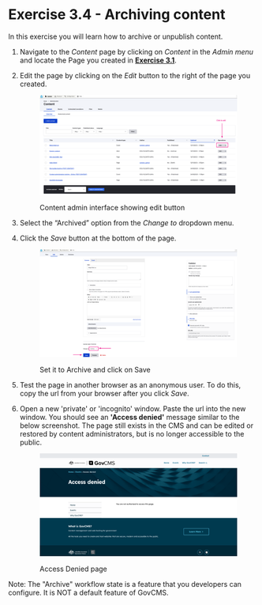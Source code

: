 # Exercise 3.4 - Archiving content

In this exercise you will learn how to archive or unpublish content.

1. Navigate to the _Content_ page by clicking on _Content_ in the _Admin menu_ and locate the Page you created in [**Exercise 3.1**](Exercise-3-1-Create-some-content.md).
2.  Edit the page by clicking on the _Edit_ button to the right of the page you created.

    <figure><img src="../.gitbook/assets/image (13).png" alt=""><figcaption><p>Content admin interface showing edit button</p></figcaption></figure>
3. Select the “Archived” option from the _Change to_ dropdown menu.
4.  Click the _Save_ button at the bottom of the page.

    <figure><img src="../.gitbook/assets/image (1) (1) (1) (1) (1) (1) (1) (1) (1) (1).png" alt=""><figcaption><p>Set it to Archive and click on Save</p></figcaption></figure>
5. Test the page in another browser as an anonymous user. To do this, copy the url from your browser after you click _Save_.&#x20;
6.  Open a new 'private' or 'incognito' window. Paste the url into the new window. You should see an **'Access denied'** message similar to the below screenshot. The page still exists in the CMS and can be edited or restored by content administrators, but is no longer accessible to the public.

    <figure><img src="../.gitbook/assets/image (2) (1) (1) (1) (1) (1).png" alt=""><figcaption><p>Access Denied page</p></figcaption></figure>



Note: The "Archive" workflow state is a feature that you developers can configure. It is NOT a default feature of GovCMS.
